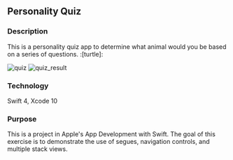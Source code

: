 ## Personality Quiz

### Description

This is a personality quiz app to determine what animal would you be based on a series of questions. :[turtle]:

![quiz](https://user-images.githubusercontent.com/44620966/54075391-6af33f80-4264-11e9-8546-f771c86f1a90.png) ![quiz_result](https://user-images.githubusercontent.com/44620966/54075392-6cbd0300-4264-11e9-89cd-2d513476b9cd.png)

### Technology

Swift 4, Xcode 10

### Purpose

This is a project in Apple's App Development with Swift. The goal of this exercise is to demonstrate the use of segues, navigation controls, and multiple stack views.
